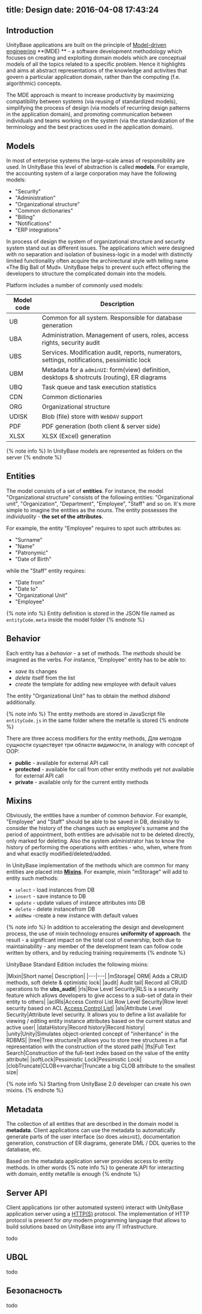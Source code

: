 title: Design
date: 2016-04-08 17:43:24
---
## Introduction
UnityBase applications are built on the principle of [Model-driven engineering](https://en.wikipedia.org/wiki/Model-driven_engineering) **(MDE) ** - a software development methodology which focuses on creating and exploiting domain models which are conceptual models of all the topics related to a specific problem. Hence it highlights and aims at abstract representations of the knowledge and activities that govern a particular application domain, rather than the computing (f.e. algorithmic) concepts.  

The MDE approach is meant to increase productivity by maximizing compatibility between systems (via reusing of standardized models), simplifying the process of design (via models of recurring design patterns in the application domain), and promoting communication between individuals and teams working on the system (via the standardization of the terminology and the best practices used in the application domain).

## Models
In most of enterprise systems the large-scale areas of responsibility are used. In UnityBase this level of abstraction is called **models**. For example, the accounting system of a large corporation may have the following models: 

- "Security"
- "Administration"
- "Organizational structure"
- "Common dictionaries"
- "Billing"
- "Notifications"
- "ERP integrations"

In process of design the system of organizational structure and security system stand out as different issues. The applications which were designed with no separation and isolation of business-logic in a model with distinctly limited functionality often acquire the archirectural style with telling name «The Big Ball of Mud». UnityBase helps to prevent such effect offering the developers to structure the complicated domain into the models.  

Platform includes a number of commonly used models:

|Model code|Description|
|----------|--------|
|UB | Common for all system. Responsible for database generation|
|UBA | Administration. Management of users, roles, access rights, security audit|
|UBS | Services. Modification audit, reports, numerators, settings, notifications, pessimistic lock |
|UBM | Metadata for a `adminUI`: form(view) definition, desktops & shotrcuts (routing), ER diagrams|
|UBQ | Task queue and task execution statistics|
|CDN | Common dictionaries|
|ORG | Organizational structure|
|UDISK | Blob (file) store with `WebDAV` support|
|PDF | PDF generation (both client & server side)|
|XLSX | XLSX (Excel) generation|

{% note info %}
In UnityBase models are represented as folders on the server 
{% endnote %}

## Entities
The model consists of a set of __entities__. For instance, the model "Organizational structure" consists of the following entities: "Organizational unit", "Organization", "Department", "Employee", "Staff" and so on. It's more simple to imagine the entities as the nouns. The entity possesses the _individuality_ - **the set of the attributes**. 

For example, the entity "Employee" requires to spot such attributes as:
 - "Surname"
 - "Name"
 - "Patronymic"
 - "Date of Birth"

while the "Staff" entity requires:
- "Date from"
- "Date to"
- "Organizational Unit"
- "Employee"

{% note info %}
Entity definition is stored in the JSON file named as `entityCode.meta` inside the model folder
{% endnote %}

## Behavior
Each entity has a _behavior_ - a set of methods. The _methods_ should be imagined as the verbs. For instance, "Employee" entity has to be able to:
 - _save_ its changes
 - _delete_ itself from the list
 - _create_ the template for adding new employee with default values

The entity "Organizational Unit" has to obtain the method  _disband_ additionally.   

{% note info %}
The entity methods are stored in JavaScript file `entityCode.js` in the same folder where the metafile is stored
{% endnote %}

There are three access modifiers for the entity methods, Для методов сущности существует три области видимости, in analogy with concept of OOP:
- __public__ - available for external API call 
- __protected__ - available for call from other entity methods yet not available for external API call
- __private__ - available only for the current entity methods 

## Mixins
Obviously, the entities have a number of common _behavior_. For example, "Employee" and "Staff" should be able to be saved in DB, desirably to consider the history of the changes such as employee's surname and the period of appointment, both entities are advisable not to be deleted directly, only marked for deleting. Also the system administrator has to know the history of performing the operations with entities - who, when, where from and what exactly modified/deleted/added.

In UnityBase implementation of the methods which are common for many entities are placed into **[Mixins](https://en.wikipedia.org/wiki/Mixin)**. For example, mixin "mStorage" will add to entity such methods:
 - `select` - load instances from DB
 - `insert` - save instance to DB
 - `update` - update values of instance attributes into DB
 - `delete` - delete instancefrom DB
 - `addNew` -create a new instance with default values
 
  
{% note info %}
In addition to accelerating the design and development process, the use of mixin technology ensures **uniformity of approach**.
the result - a significant impact on the total cost of ownership, both due to maintainability - any member of the development team can follow code written by others, and by reducing training requirements
{% endnote %}

UnityBase Standard Edition includes the following mixins:

|Mixin|Short name| Description|
|---|---|
|mStorage| ORM| Adds a CRUID methods, soft delete & optimistic lock|
|audit| Audit tail| Record all CRUID operations to the **ubs_audit**|
|rls|Row Level Security|RLS is a security feature which allows developers to give access to a sub-set of data in their entity to others|
|aclRls|Access Control List Row Level Security|Row level security based on ACL [Access Control List](https://en.wikipedia.org/wiki/Access_control_list)|
|als|Attribute Level Security|Attribute level security. It allows you to define a list available for viewing / editing entity instance attributes based on the current status and active user|
|dataHistory|Record history|Record history|
|unity|Unity|Simulates object-oriented concept of "inheritance" in the RDBMS|
|tree|Tree structure|It allows you to store tree structures in a flat representation with the construction of the stored path|
|fts|Full Text Search|Construction of the full-text index based on the value of the entity attribute|
|softLock|Pessimistic Lock|Pessimistic Lock|
|clobTruncate|CLOB<->varchar|Truncate a big CLOB attribute to the smallest size|


{% note info %}
Starting from UnityBase 2.0 developer can create his own mixins.
{% endnote %}

## Metadata
The collection of all entities that are described in the domain model is **metadata**.
Client applications can use the metadata to automatically generate parts of the user interface (so does `adminUI`),
documentation generation, construction of ER diagrams, generate DML / DDL queries to the database, etc.

Based on the metadata application server provides access to entity methods. In other words
{% note info %}
to generate API for interacting with domain, entity metafile is enough
{% endnote %}

## Server API
Client applications (or other automated system) interact with UnityBase application server using a [HTTP(S)](https://ru.wikipedia.org/wiki/HTTP) protocol.
The implementation of HTTP protocol is present for _any_ modern programming language that allows to build solutions based on UnityBase into any IT infrastructure.

todo
## UBQL

todo
## Безопасность
todo